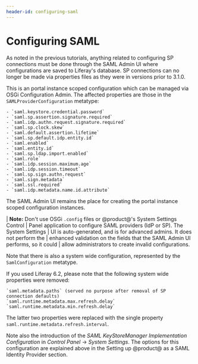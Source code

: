 ```yaml
---
header-id: configuring-saml
---
```


# Configuring SAML

As noted in the previous tutorials, anything related to configuring SP
connections must be done through the SAML Admin UI where configurations are
saved to Liferay's database. SP connections can no longer be made via properties
files as they were in versions prior to 3.1.0. 

This is an portal instance scoped configuration which can be managed via OSGi
Configuration Admin. The affected properties are those in the
`SAMLProviderConfiguration` metatype:

    - `saml.keystore.credential.password`
    - `saml.sp.assertion.signature.required`
    - `saml.idp.authn.request.signature.required`
    - `saml.sp.clock.skew`
    - `saml.default.assertion.lifetime`
    - `saml.sp.default.idp.entity.id`
	- `saml.enabled`
	- `saml.entity.id`
	- `saml.sp.ldap.import.enabled`
	- `saml.role`
	- `saml.idp.session.maximum.age`
    - `saml.idp.session.timeout`
    - `saml.sp.sign.authn.request`
    - `saml.sign.metadata`
    - `saml.ssl.required`
    - `saml.idp.metadata.name.id.attribute`

The SAML Admin UI remains the place for creating the portal instance scoped
configuration instances.

| **Note:** Don't use OSGi `.config` files or @product@'s System Settings Control
| Panel application to configure SAML providers (IdP or SP). The System Settings
| UI is auto-generated, and is for advanced admins. It does not perform the
| enhanced validation on the fields that the SAML Admin UI performs, so it could
| allow administrators to create invalid configurations.

Note that there is also a system wide configuration, represented by the
`SamlConfiguration` metatype. 

If you used Liferay 6.2, please note that the following system wide properties
were removed:

    `saml.metadata.paths` (served no purpose after removal of SP connection defaults)
    `saml.runtime.metadata.max.refresh.delay`
    `saml.runtime.metadata.min.refresh.delay`

The latter two properties were replaced with the single property
`saml.runtime.metadata.refresh.interval`.

Note also the introduction of the *SAML KeyStoreManager Implementation
Configuration* in *Control Panel* &rarr; *System Settings*. The options for
this configuration are explained above in the Setting up @product@ as a SAML
Identity Provider section.
